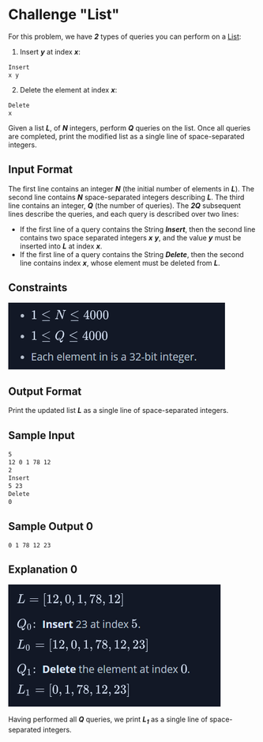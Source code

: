# Challenge "List"

For this problem, we have **_2_** types of queries you can perform on a [List](https://docs.oracle.com/javase/7/docs/api/java/util/List.html):

1. Insert **_y_** at index **_x_**:

```
Insert
x y
```

2. Delete the element at index **_x_**:

```
Delete
x
```

Given a list **_L_**, of **_N_** integers, perform **_Q_** queries on the list. Once all 
queries are completed, print the modified list as a single line of space-separated integers.

## Input Format

The first line contains an integer **_N_** (the initial number of elements in **_L_**).
The second line contains **_N_** space-separated integers describing **_L_**.
The third line contains an integer, **_Q_** (the number of queries).
The **_2Q_** subsequent lines describe the queries, and each query is described over two lines:

* If the first line of a query contains the String **_Insert_**, then the second line contains 
two space separated integers **_x_** **_y_**, and the value **_y_** must be inserted into **_L_** 
at index **_x_**.
* If the first line of a query contains the String **_Delete_**, then the second line 
contains index **_x_**, whose element must be deleted from **_L_**.

## Constraints

![img](/docs/_images/img.png)

## Output Format

Print the updated list **_L_** as a single line of space-separated integers.

## Sample Input

```
5
12 0 1 78 12
2
Insert
5 23
Delete
0
```

## Sample Output 0

```
0 1 78 12 23
```

## Explanation 0

![img](/docs/_images/img_1.png)

Having performed all **_Q_** queries, we print **_L<sub>1</sub>_** as a single line of space-separated integers.